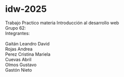 # idw-2025

Trabajo Practico materia Introducción al desarrollo web
    <br>
Grupo 62:
    <br>
Integrantes:
    <br>
    <br>
    Gaitán Leandro David
    <br>
    Rojas Andrea
    <br>
    Perez Cristina Mariela
    <br>
    Cuevas Abril 
    <br>
    Olmos Gustavo
    <br>
    G&#8203;a&#8203;s&#8203;t&#8203;ó&#8203;n&#8203; N&#8203;i&#8203;e&#8203;t&#8203;o
